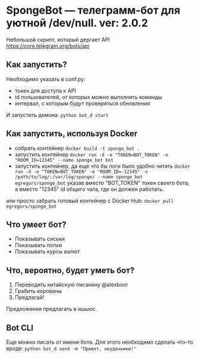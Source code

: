 # SpongeBot — телеграмм-бот для уютной /dev/null. ver: 2.0.2
Небольшой скрипт, который дергает API https://core.telegram.org/bots/api

## Как запустить?
Необходимо указать в conf.py:
* токен для доступа к API
* id пользователей, от которых можно выполнять команды
* интервал, с которым будут проверяться обновления

И запустить демона:
`python bot_d start`

## Как запустить, используя Docker
* собрать контейнер
``` docker build -t sponge_bot . ```
* запустить контейнер
``` docker run -d -e "TOKEN=BOT_TOKEN" -e "ROOM_ID=12345" --name sponge_bot bot ```
* запустить контейнер, да еще что бы логи было удобно читать
``` docker run -d -e "TOKEN=BOT_TOKEN" -e "ROOM_ID=-12345" -v /path/to/log/:/var/log/sponge/ --name sponge_bot egregors/sponge_bot ```
указав вместо "BOT_TOKEN" токен своего бота, а вместо "12345" id общего чата, где он должен работать.

или просто забрать готовый контейнер с Docker Hub:
``` docker pull egregors/sponge_bot ```

## Что умеет бот?
* Показывать сиськи
* Показывать попки
* Показывать курсы валют

## Что, вероятно, будет уметь бот?
1. Переводить китайскую писанину @alexboor
2. Грабить корованы 
3. Предлагай!

Предложения предлагать в ишьюс. 

## Bot CLI
Еще можно писать от имени бота. Для этого необходимо сделать что-то вроде:
`python bot_d send -m "Привет, неудачники!"`